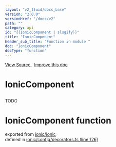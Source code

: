 ```yaml
---
layout: "v2_fluid/docs_base"
version: "2.0.0"
versionHref: "/docs/v2"
path: ""
category: api
id: "{{IonicComponent | slugify}}"
title: "IonicComponent"
header_sub_title: "Function in module "
doc: "IonicComponent"
docType: "function"
---
```



<div class="improve-docs">
  <a href='http://github.com/driftyco/ionic2/tree/master/ionic/config/decorators.ts#L125'>
    View Source
  </a>
  &nbsp;
  <a href='http://github.com/driftyco/ionic2/edit/master/ionic/config/decorators.ts#L125'>
    Improve this doc
  </a>
</div>




<h1 class="api-title">

  IonicComponent



</h1>





<p>TODO</p>


<h1 class="class export">IonicComponent <span class="type">function</span></h1>
<p class="module">exported from <a href='undefined'>ionic/ionic</a><br/>
defined in <a href="https://github.com/driftyco/ionic2/tree/master/ionic/config/decorators.ts#L126-L138">ionic/config/decorators.ts (line 126)</a>
</p>

